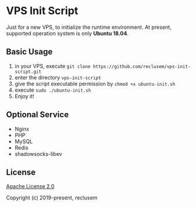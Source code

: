 # VPS Init Script

Just for a new VPS, to initialize the runtime environment. At present, supported operation system is only **Ubuntu 18.04**.

## Basic Usage

1. in your VPS, execute `git clone https://github.com/reclusem/vps-init-script.git`
1. enter the directory `vps-init-script`
1. give the script executable permission by `chmod +x ubuntu-init.sh`
1. execute `sudo ./ubuntu-init.sh`
1. Enjoy it!

## Optional Service

- Nginx
- PHP
- MySQL
- Redis
- shadowsocks-libev

## License

[Apache License 2.0](http://opensource.org/licenses/Apache-2.0)

Copyright (c) 2019-present, reclusem
